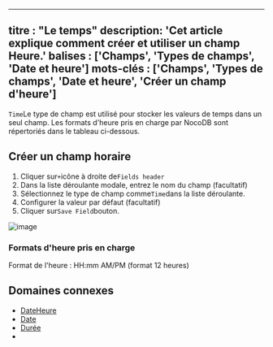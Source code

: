 ***

titre : "Le temps"
description: 'Cet article explique comment créer et utiliser un champ Heure.'
balises : \['Champs', 'Types de champs', 'Date et heure']
mots-clés : \['Champs', 'Types de champs', 'Date et heure', 'Créer un champ d'heure']
-------------------------------------------------------------------------------------

`Time`Le type de champ est utilisé pour stocker les valeurs de temps dans un seul champ. Les formats d'heure pris en charge par NocoDB sont répertoriés dans le tableau ci-dessous.

## Créer un champ horaire

1. Cliquer sur`+`icône à droite de`Fields header`
2. Dans la liste déroulante modale, entrez le nom du champ (facultatif)
3. Sélectionnez le type de champ comme`Time`dans la liste déroulante.
4. Configurer la valeur par défaut (facultatif)
5. Cliquer sur`Save Field`bouton.

![image](/img/v2/fields/types/time.png)

### Formats d'heure pris en charge

Format de l'heure : HH:mm AM/PM (format 12 heures)

[//]: # "| Format    | Example    |"

[//]: # "|-----------|------------|"

[//]: # "| HH:mm:ss  | 12:45:30   |"

[//]: # "| HH:mm     | 14:20      |"

## Domaines connexes

* [DateHeure](010.date-time.md)
* [Date](020.date.md)
* [Durée](040.duration.md)
* 
